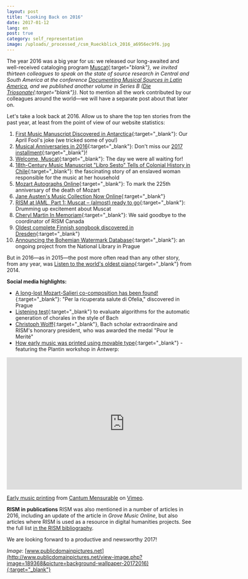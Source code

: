 ```yaml
---
layout: post
title: "Looking Back on 2016"
date: 2017-01-12
lang: en
post: true
category: self_representation
image: /uploads/_processed_/csm_Rueckblick_2016_a6956ec9f6.jpg
---
```



The year 2016 was a big year for us: we released our long-awaited and well-received cataloging program [Muscat](http://www.rism.info/en/home/newsdetails/article/64/welcome-muscat.html){:target="_blank"}, we invited thirteen colleagues to speak on the state of source research in Central and South America at the conference [Documenting Musical Sources in Latin America](/publications/sources-in-latin-america-2016.html "Opens internal link in current window"), and we published another volume in Series B ([_Die Triosonate_](http://www.rism.info/en/home/newsdetails/article/64/new-volume-in-series-b-published-trio-sonatas.html){:target="_blank"})_._ Not to mention all the work contributed by our colleagues around the world—we will have a separate post about that later on.

Let's take a look back at 2016. Allow us to share the top ten stories from the past year, at least from the point of view of our website statistics:

1. [First Music Manuscript Discovered in Antarctica](http://www.rism.info/en/home/newsdetails/article/64/first-music-manuscript-discovered-in-antarctica.html){:target="_blank"}: Our April Fool's joke (we tricked some of you!)
2. [Musical Anniversaries in 2016](http://www.rism.info/en/home/newsdetails/select/self_representation/article/189/musical-anniversaries-in-2016.html){:target="_blank"}: Don't miss our [2017 installment](http://www.rism.info/en/home/newsdetails/article/2/musical-anniversaries-in-2017.html){:target="_blank"}!
3. [Welcome, Muscat](http://www.rism.info/en/home/newsdetails/article/64/welcome-muscat.html){:target="_blank"}: The day we were all waiting for!
4. [18th-Century Music Manuscript "Libro Sesto" Tells of Colonial History in Chile](http://www.rism.info/en/home/newsdetails/article/64/eighteenth-century-music-manuscript-el-libro-sesto-tells-of-colonial-history-in-chile.html){:target="_blank"}: the fascinating story of an enslaved woman responsible for the music at her household
5. [Mozart Autographs Online](http://www.rism.info/en/home/newsdetails/article/2/mozart-autographs-online.html){:target="_blank"}: To mark the 225th anniversary of the death of Mozart
6. [Jane Austen's Music Collection Now Online](http://www.rism.info/en/home/newsdetails/article/64/jane-austens-music-collection-now-online.html){:target="_blank"}
7. [RISM at IAML, Part 1: Muscat – (almost) ready to go](http://www.rism.info/en/home/newsdetails/article/2/rism-at-iaml-part-1-muscat-almost-ready-to-go.html){:target="_blank"}: Drumming up excitement about Muscat
8. [Cheryl Martin In Memoriam](http://www.rism.info/en/home/newsdetails/article/2/cheryl-martin-in-memoriam.html){:target="_blank"}: We said goodbye to the coordinator of RISM Canada
9. [Oldest complete Finnish songbook discovered in Dresden](http://www.rism.info/en/home/newsdetails/select/rediscovered/article/47/oldest-complete-finnish-songbook-discovered-in-dresden.html){:target="_blank"}
10. [Announcing the Bohemian Watermark Database](http://www.rism.info/en/home/newsdetails/article/64/announcing-the-the-bohemian-watermark-database.html){:target="_blank"}: an ongoing project from the National Library in Prague

But in 2016—as in 2015—the post more often read than any other story, from any year, was [Listen to the world's oldest piano](http://www.rism.info/en/home/newsdetails/article/64/listen-to-the-worlds-oldest-piano.html){:target="_blank"} from 2014.

**Social media highlights:**

- [A long-lost Mozart-Salieri co-composition has been found!](https://www.facebook.com/RISM.info/posts/1097092090331634){:target="_blank"}: "Per la ricuperata salute di Ofelia," discovered in Prague
- [Listening test](https://www.facebook.com/RISM.info/posts/1339554582752049){:target="_blank"} to evaluate algorithms for the automatic generation of chorales in the style of Bach
- [Christoph Wolff](https://www.facebook.com/RISM.info/posts/1194654977242011){:target="_blank"}, Bach scholar extraordinaire and RISM's honorary president, who was awarded the medal "Pour le Merité"
- [How early music was printed using movable type](https://www.facebook.com/RISM.info/posts/1104831692891007){:target="_blank"} - featuring the Plantin workshop in Antwerp:
<iframe src="https://player.vimeo.com/video/101737669" width="640" height="360" frameborder="0" webkitallowfullscreen mozallowfullscreen allowfullscreen></iframe>

[Early music printing](https://vimeo.com/101737669) from [Cantum Mensurable](https://vimeo.com/luiscfhenriques) on [Vimeo](https://vimeo.com).




**RISM in publications**
RISM was also mentioned in a number of articles in 2016, including an update of the article in _Grove Music Online_, but also articles where RISM is used as a resource in digital humanities projects. See the full list [in the RISM bibliography](/publications/bibliography.html#c2606 "Opens internal link in current window").



We are looking forward to a productive and newsworthy 2017!

_Image_: [www.publicdomainpictures.net](http://www.publicdomainpictures.net/view-image.php?image=189368&picture=background-wallpaper-20172016){:target="_blank"}



<script type="text/javascript">var switchTo5x=true;</script><script type="text/javascript" src="http://w.sharethis.com/button/buttons.js"></script><script type="text/javascript">stLight.options({publisher: "9b601438-1ce1-49d8-bfd7-9cff5df54c17", doNotHash: false, doNotCopy: false, hashAddressBar: false});</script>